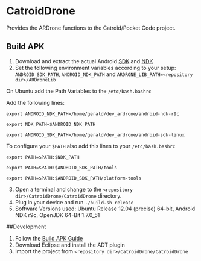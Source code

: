 CatroidDrone
============

Provides the ARDrone functions to the Catroid/Pocket Code project.

## Build APK

1. Download and extract the actual Android [SDK](http://developer.android.com/sdk/index.html?utm_source=weibolife) and [NDK](http://developer.android.com/tools/sdk/ndk/index.html)
2. Set the following environment variables according to your setup: ``ANDROID_SDK_PATH``, ``ANDROID_NDK_PATH`` and ``ARDRONE_LIB_PATH=<repository dir>/ARDroneLib``

  On Ubuntu add the Path Variables to the ``/etc/bash.bashrc`` 
  
  Add the following lines:
  
  ``export ANDROID_NDK_PATH=/home/gerald/dev_ardrone/android-ndk-r9c``
  
  ``export NDK_PATH=$ANDROID_NDK_PATH``
  
  ``export ANDROID_SDK_PATH=/home/gerald/dev_ardrone/android-sdk-linux``
  
  To configure your ``$PATH`` also add this lines to your ``/etc/bash.bashrc``
  
  ``export PATH=$PATH:$NDK_PATH``
  
  ``export PATH=$PATH:$ANDROID_SDK_PATH/tools``
  
  ``export PATH=$PATH:$ANDROID_SDK_PATH/platform-tools``
  
3. Open a terminal and change to the ``<repository dir>/CatroidDrone/CatroidDrone`` directory.
4. Plug in your device and run ``./build.sh release``
5. Software Versions used: Ubuntu Release 12.04 (precise) 64-bit, Android NDK r9c, OpenJDK 64-Bit 1.7.0_51

##Development
1. Follow the [Build APK Guide](https://github.com/wagnergerald/CatroidDrone/blob/master/README.md#build-apk)
2. Download Eclipse and install the ADT plugin
3. Import the project from ``<repository dir>/CatroidDrone/CatroidDrone``
